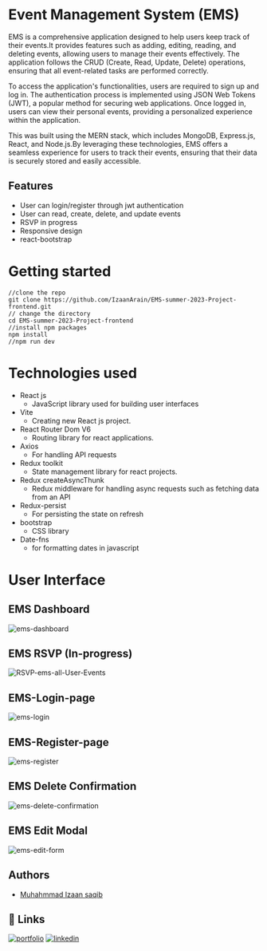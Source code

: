 # Event Management System (EMS)
EMS is a comprehensive application designed to help users keep track of their events.It provides features such as adding, editing, reading, and deleting events, allowing users to manage their events effectively. The application follows the CRUD (Create, Read, Update, Delete) operations, ensuring that all event-related tasks are performed correctly.

To access the application's functionalities, users are required to sign up and log in. The authentication process is implemented using JSON Web Tokens (JWT), a popular method for securing web applications. Once logged in, users can view their personal events, providing a personalized experience within the application.

This was built using the MERN stack, which includes MongoDB, Express.js, React, and Node.js.By leveraging these technologies, EMS offers a seamless experience for users to track their events, ensuring that their data is securely stored and easily accessible.

## Features

- User can login/register through jwt authentication
- User can read, create, delete, and update events
- RSVP in progress
- Responsive design
- react-bootstrap

# Getting started
    //clone the repo
    git clone https://github.com/IzaanArain/EMS-summer-2023-Project-frontend.git
    // change the directory
    cd EMS-summer-2023-Project-frontend
    //install npm packages
    npm install
    //npm run dev
# Technologies used
* React js
  * JavaScript library used for building user interfaces
* Vite
  * Creating new React js project.
* React Router Dom V6
  * Routing library for react applications.
* Axios
  * For handling API requests
* Redux toolkit
  * State management library for react projects.
* Redux createAsyncThunk
  * Redux middleware for handling async requests such as fetching data from an API
* Redux-persist
  * For persisting the state on refresh
* bootstrap
  * CSS library
* Date-fns
  * for formatting dates in javascript 
# User Interface

## EMS Dashboard
![ems-dashboard](https://github.com/IzaanArain/EMS-summer-2023-Project-frontend/assets/102476680/cbf0b626-9817-4cb7-a580-cc5ec5544c5d)

## EMS RSVP (In-progress)
![RSVP-ems-all-User-Events](https://github.com/IzaanArain/EMS-summer-2023-Project-frontend/assets/102476680/8f762271-eaa6-40dc-bd51-a48a26724d55)

## EMS-Login-page
![ems-login](https://github.com/IzaanArain/EMS-summer-2023-Project-frontend/assets/102476680/028562dd-6f95-4a4b-ae62-303a5370744d)

## EMS-Register-page
![ems-register](https://github.com/IzaanArain/EMS-summer-2023-Project-frontend/assets/102476680/2248d6e7-8bcc-45ac-b726-d0bec330903d)

## EMS Delete Confirmation
![ems-delete-confirmation](https://github.com/IzaanArain/EMS-summer-2023-Project-frontend/assets/102476680/9fcba8a0-0d89-4c01-a1e9-753947664981)

## EMS Edit Modal
![ems-edit-form](https://github.com/IzaanArain/EMS-summer-2023-Project-frontend/assets/102476680/5076f7d6-37e3-47d1-ab28-6b88bf2bef40)

## Authors
- [Muhahmmad Izaan saqib](https://github.com/IzaanArain)


## 🔗 Links
[![portfolio](https://img.shields.io/badge/my_portfolio-000?style=for-the-badge&logo=ko-fi&logoColor=white)](https://github.com/IzaanArain)
[![linkedin](https://img.shields.io/badge/linkedin-0A66C2?style=for-the-badge&logo=linkedin&logoColor=white)](https://www.linkedin.com/in/izaan-saquib/)
